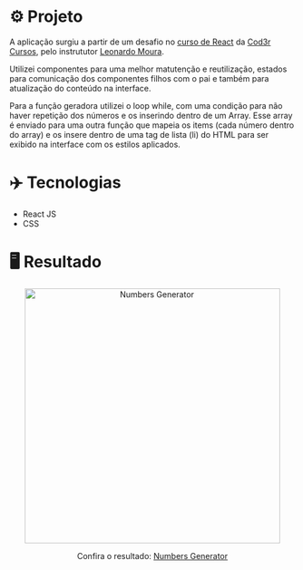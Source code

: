 # ⚙️ Projeto

A aplicação surgiu a partir de um desafio no <a href="https://www.udemy.com/course/react-redux-pt/">curso de React</a> da <a href="https://www.udemy.com/user/cod3r-3/">Cod3r Cursos</a>, pelo instrututor <a href="https://twitter.com/leonardomleitao">Leonardo Moura</a>.

Utilizei componentes para uma melhor matutenção e reutilização, estados para comunicação dos componentes filhos com o pai e também para atualização do conteúdo na interface.

Para a função geradora utilizei o loop while, com uma condição para não haver repetição dos números e os inserindo dentro de um Array. Esse array é enviado para uma outra função que mapeia os items (cada número dentro do array) e os insere dentro de uma tag de lista (li) do HTML para ser exibido na interface com os estilos aplicados.

# ✈️ Tecnologias

- React JS
- CSS

# 🖥️ Resultado

<div align="center">
  <img alt="Numbers Generator" src="https://i.imgur.com/qb0jCPu.png" width="450px">
  <p>Confira o resultado: <a href="https://numbers-generator-ruuuff.netlify.app/">Numbers Generator</a></p>
</div>
